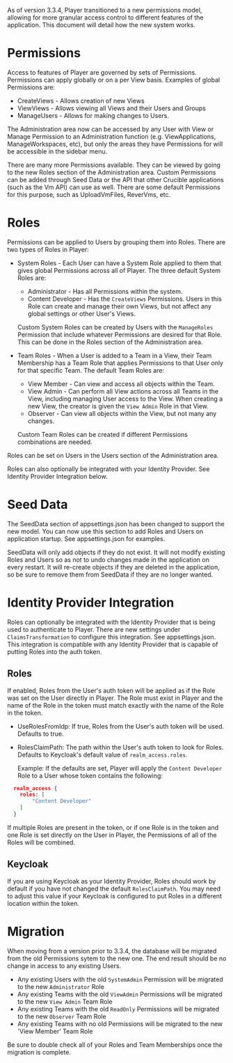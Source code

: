 As of version 3.3.4, Player transitioned to a new permissions model, allowing for more granular access control to different features of the application. This document will detail how the new system works.

# Permissions

Access to features of Player are governed by sets of Permissions. Permissions can apply globally or on a per View basis. Examples of global Permissions are:

- CreateViews - Allows creation of new Views
- ViewViews - Allows viewing all Views and their Users and Groups
- ManageUsers - Allows for making changes to Users.

The Administration area now can be accessed by any User with View or Manage Permission to an Administration function (e.g. ViewApplications, ManageWorkspaces, etc), but only the areas they have Permissions for will be accessible in the sidebar menu.

There are many more Permissions available. They can be viewed by going to the new Roles section of the Administration area. Custom Permissions can be added through Seed Data or the API that other Crucible applications (such as the Vm API) can use as well. There are some default Permissions for this purpose, such as UploadVmFiles, ReverVms, etc.

# Roles

Permissions can be applied to Users by grouping them into Roles. There are two types of Roles in Player:

- System Roles - Each User can have a System Role applied to them that gives global Permissions across all of Player. The three default System Roles are:

  - Administrator - Has all Permissions within the system.
  - Content Developer - Has the `CreateViews` Permissions. Users in this Role can create and manage their own Views, but not affect any global settings or other User's Views.

  Custom System Roles can be created by Users with the `ManageRoles` Permission that include whatever Permissions are desired for that Role. This can be done in the Roles section of the Administration area.

- Team Roles - When a User is added to a Team in a View, their Team Membership has a Team Role that applies Permissions to that User only for that specific Team. The default Team Roles are:

  - View Member - Can view and access all objects within the Team.
  - View Admin - Can perform all View actions across all Teams in the View, including managing User access to the View. When creating a new View, the creator is given the `View Admin` Role in that View.
  - Observer - Can view all objects within the View, but not many any changes.

  Custom Team Roles can be created if different Permissions combinations are needed.

Roles can be set on Users in the Users section of the Administration area.

Roles can also optionally be integrated with your Identity Provider. See Identity Provider Integration below.

# Seed Data

The SeedData section of appsettings.json has been changed to support the new model. You can now use this section to add Roles and Users on application startup. See appsettings.json for examples.

SeedData will only add objects if they do not exist. It will not modify existing Roles and Users so as not to undo changes made in the application on every restart. It will re-create objects if they are deleted in the application, so be sure to remove them from SeedData if they are no longer wanted.

# Identity Provider Integration

Roles can optionally be integrated with the Identity Provider that is being used to authenticate to Player. There are new settings under `ClaimsTransformation` to configure this integration. See appsettings.json. This integration is compatible with any Identity Provider that is capable of putting Roles into the auth token.

## Roles

If enabled, Roles from the User's auth token will be applied as if the Role was set on the User directly in Player. The Role must exist in Player and the name of the Role in the token must match exactly with the name of the Role in the token.

- UseRolesFromIdp: If true, Roles from the User's auth token will be used. Defaults to true.
- RolesClaimPath: The path within the User's auth token to look for Roles. Defaults to Keycloak's default value of `realm_access.roles`.

  Example: If the defaults are set, Player will apply the `Content Developer` Role to a User whose token contains the following:

```json
  realm_access {
    roles: [
        "Content Developer"
    ]
  }
```

If multiple Roles are present in the token, or if one Role is in the token and one Role is set directly on the User in Player, the Permissions of all of the Roles will be combined.

## Keycloak

If you are using Keycloak as your Identity Provider, Roles should work by default if you have not changed the default `RolesClaimPath`. You may need to adjust this value if your Keycloak is configured to put Roles in a different location within the token.

# Migration

When moving from a version prior to 3.3.4, the database will be migrated from the old Permissions sytem to the new one. The end result should be no change in access to any existing Users.

- Any existing Users with the old `SystemAdmin` Permission will be migrated to the new `Administrator` Role
- Any existing Teams with the old `ViewAdmin` Permissions will be migrated to the new `View Admin` Team Role
- Any existing Teams with the old `ReadOnly` Permissions will be migrated to the new `Observer` Team Role
- Any existing Teams with no old Permissions will be migrated to the new 'View Member' Team Role

Be sure to double check all of your Roles and Team Memberships once the migration is complete.
